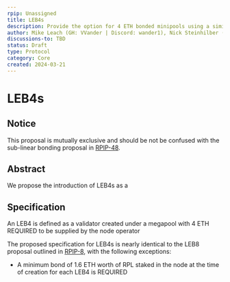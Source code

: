 ```yaml
---
rpip: Unassigned
title: LEB4s
description: Provide the option for 4 ETH bonded minipools using a similar framework as LEB8s from RPIP-8
author: Mike Leach (GH: VVander | Discord: wander1), Nick Steinhilber (Discord: nicks11)
discussions-to: TBD
status: Draft
type: Protocol
category: Core
created: 2024-03-21
---
```


# LEB4s

## Notice
This proposal is mutually exclusive and should be not be confused with the sub-linear bonding proposal in [RPIP-48](RPIP-48.md).

## Abstract

We propose the introduction of LEB4s as a 

## Specification

An LEB4 is defined as a validator created under a megapool with 4 ETH REQUIRED to be supplied by the node operator

The proposed specification for LEB4s is nearly identical to the LEB8 proposal outlined in [RPIP-8](https://github.com/nodeset-org/RPIPs/blob/main/RPIPs/RPIP-8.md), with the following exceptions:

- A minimum bond of 1.6 ETH worth of RPL staked in the node at the time of creation for each LEB4 is REQUIRED
